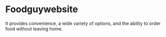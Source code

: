 # Foodguywebsite
It provides convenience, a wide variety of options, and the ability to order food without leaving home.
